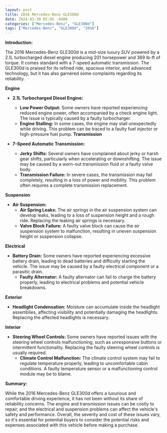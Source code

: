 ```yaml
---
layout: post
title: 2016 Mercedes-Benz GLE300d
date: 2024-03-30 05:05 -0400
categories: ["Mercedes-Benz", "GLE300d"]
tags: ["Mercedes-Benz", "GLE300d", "2016"]
---
```

**Introduction:**

The 2016 Mercedes-Benz GLE300d is a mid-size luxury SUV powered by a 2.1L turbocharged diesel engine producing 201 horsepower and 369 lb-ft of torque. It comes standard with a 7-speed automatic transmission. The GLE300d is praised for its refined ride, spacious interior, and advanced technology, but it has also garnered some complaints regarding its reliability.

**Engine**

* **2.1L Turbocharged Diesel Engine:**
    * **Low Power Output:** Some owners have reported experiencing reduced engine power, often accompanied by a check engine light. The issue is typically caused by a faulty turbocharger.
    * **Engine Stalling:** In some cases, the engine may stall unexpectedly while driving. This problem can be traced to a faulty fuel injector or high-pressure fuel pump.
    **Transmission**

* **7-Speed Automatic Transmission:**
    * **Jerky Shifts:** Several owners have complained about jerky or harsh gear shifts, particularly when accelerating or downshifting. The issue may be caused by a worn-out transmission fluid or a faulty valve body.
    * **Transmission Failure:** In severe cases, the transmission may fail completely, resulting in a loss of power and mobility. This problem often requires a complete transmission replacement.

**Suspension**

* **Air Suspension:**
    * **Air Spring Leaks:** The air springs in the air suspension system can develop leaks, leading to a loss of suspension height and a rough ride. Replacing the leaking air springs is necessary.
    * **Valve Block Failure:** A faulty valve block can cause the air suspension system to malfunction, resulting in uneven suspension height or suspension collapse.

**Electrical**

* **Battery Drain:** Some owners have reported experiencing excessive battery drain, leading to dead batteries and difficulty starting the vehicle. The issue may be caused by a faulty electrical component or a parasitic drain.
    * **Faulty Alternator:** A faulty alternator can fail to charge the battery properly, leading to electrical problems and potential vehicle breakdowns.

**Exterior**

* **Headlight Condensation:** Moisture can accumulate inside the headlight assemblies, affecting visibility and potentially damaging the headlights. Replacing the affected headlights is necessary.

**Interior**

* **Steering Wheel Controls:** Some owners have reported issues with the steering wheel controls malfunctioning, such as unresponsive buttons or intermittent functionality. Replacing the faulty steering wheel controls is usually required.
    * **Climate Control Malfunction:** The climate control system may fail to regulate temperature properly, leading to uncomfortable cabin conditions. A faulty temperature sensor or a malfunctioning control module may be to blame.

**Summary:**

While the 2016 Mercedes-Benz GLE300d offers a luxurious and comfortable driving experience, it has not been without its share of reliability concerns. The engine and transmission issues can be costly to repair, and the electrical and suspension problems can affect the vehicle's safety and performance. Overall, the severity and cost of these issues vary, so it's essential for potential buyers to consider the potential risks and expenses associated with this vehicle before making a purchase.
